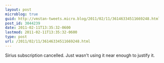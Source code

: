 ```yaml
---
layout: post
microblog: true
guid: http://vmstan-tweets.micro.blog/2011/02/11/36146334511669248.html
post_id: 3044239
date: 2011-02-11T13:35:32-0600
lastmod: 2011-02-11T13:35:32-0600
type: post
url: /2011/02/11/36146334511669248.html
---
```

Sirius subscription cancelled. Just wasn't using it near enough to justify it.

